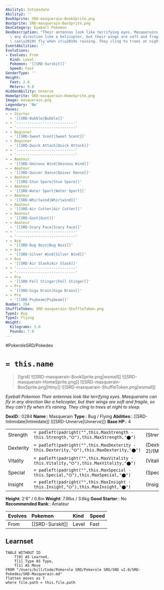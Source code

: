```yaml
---
Ability1: Intimidate
Ability2: ''
BookSprite: SRD-masquerain-BookSprite.png
BoxSprite: SRD-masquerain-BoxSprite.png
DexCategory: Eyeball Pokemon
DexDescription: "Their antennas look like terrifying eyes. Masquerains can fly in\
  \ any direction like a helicopter, but their wings are soft and fragile, so they\
  \ can\u2019t fly when it\u2019s raining. They cling to trees at night to sleep."
EventAbilities: ''
Evolutions:
- Evolves: From
  Kind: Level
  Pokemon: '[[SRD-Surskit]]'
  Speed: Fast
GenderType: ''
Height:
  Feet: 2.6
  Meters: 0.8
HiddenAbility: Unnerve
HomeSprite: SRD-masquerain-HomeSprite.png
Image: masquerain.png
Legendary: 'No'
Moves:
- - Starter
  - '[[SRD-Bubble|Bubble]]'
- - '---------------------------'
  - '---------------------------'
- - Beginner
  - '[[SRD-Sweet Scent|Sweet Scent]]'
- - Beginner
  - '[[SRD-Quick Attack|Quick Attack]]'
- - '---------------------------'
  - '---------------------------'
- - Amateur
  - '[[SRD-Ominous Wind|Ominous Wind]]'
- - Amateur
  - '[[SRD-Quiver Dance|Quiver Dance]]'
- - Amateur
  - '[[SRD-Stun Spore|Stun Spore]]'
- - Amateur
  - '[[SRD-Water Sport|Water Sport]]'
- - Amateur
  - '[[SRD-Whirlwind|Whirlwind]]'
- - Amateur
  - '[[SRD-Air Cutter|Air Cutter]]'
- - Amateur
  - '[[SRD-Gust|Gust]]'
- - Amateur
  - '[[SRD-Scary Face|Scary Face]]'
- - '---------------------------'
  - '---------------------------'
- - Ace
  - '[[SRD-Bug Buzz|Bug Buzz]]'
- - Ace
  - '[[SRD-Silver Wind|Silver Wind]]'
- - Ace
  - '[[SRD-Air Slash|Air Slash]]'
- - '---------------------------'
  - '---------------------------'
- - Pro
  - '[[SRD-Fell Stinger|Fell Stinger]]'
- - Pro
  - '[[SRD-Giga Drain|Giga Drain]]'
- - Pro
  - '[[SRD-Psybeam|Psybeam]]'
Number: 284
ShuffleToken: SRD-masquerain-ShuffleToken.png
Type1: Bug
Type2: Flying
Weight:
  Kilograms: 3.6
  Pounds: 7.9
---
```


#PokeroleSRD/Pokedex

# `= this.name`

> [!grid]
> ![[SRD-masquerain-BookSprite.png|wsmall]]
> ![[SRD-masquerain-HomeSprite.png]]
> ![[SRD-masquerain-BoxSprite.png|htiny]]
> ![[SRD-masquerain-ShuffleToken.png|wsmall]]


*Eyeball Pokemon*
*Their antennas look like terrifying eyes. Masquerains can fly in any direction like a helicopter, but their wings are soft and fragile, so they can’t fly when it’s raining. They cling to trees at night to sleep.*

**DexID**:: 0284
**Name**:: Masquerain
**Type**:: Bug / Flying
**Abilities**:: [[SRD-Intimidate|Intimidate]] ([[SRD-Unnerve|Unnerve]])
**Base HP**:: 4

|           |                                                                                        |                                          |
| --------- | -------------------------------------------------------------------------------------- | ---------------------------------------- |
| Strength  | `= padleft(padright("",this.MaxStrength - this.Strength,"⭘"),this.MaxStrength,"⬤")`    | (Strength::2)/(MaxStrength::4)   |
| Dexterity | `= padleft(padright("",this.MaxDexterity - this.Dexterity,"⭘"),this.MaxDexterity,"⬤")` | (Dexterity:: 2)/(MaxDexterity::5) |
| Vitality  | `= padleft(padright("",this.MaxVitality - this.Vitality,"⭘"),this.MaxVitality,"⬤")`    | (Vitality::2)/(MaxVitality::4)   |
| Special   | `= padleft(padright("",this.MaxSpecial - this.Special,"⭘"),this.MaxSpecial,"⬤")`       | (Special::3)/(MaxSpecial::6)     |
| Insight   | `= padleft(padright("",this.MaxInsight - this.Insight,"⭘"),this.MaxInsight,"⬤")`       | (Insight::2)/(MaxInsight::5)     |

**Height**: 2'6" / 0.8m
**Weight**: 7.9lbs / 3.6kg
**Good Starter**:: No
**Recommended Rank**:: Amateur

| Evolves   | Pokemon         | Kind   | Speed   |
|:----------|:----------------|:-------|:--------|
| From      | [[SRD-Surskit]] | Level  | Fast    |

## Learnset

```dataview
TABLE WITHOUT ID
    T[0] AS Learned,
    T[1].Type AS Type,
    T[1] AS Move
FROM "/Users/bill/Code/Pokerole SRD/Pokerole SRD/SRD v2.0/SRD-Pokedex/SRD-Masquerain.md"
flatten moves as T
where file.path = this.file.path
```
